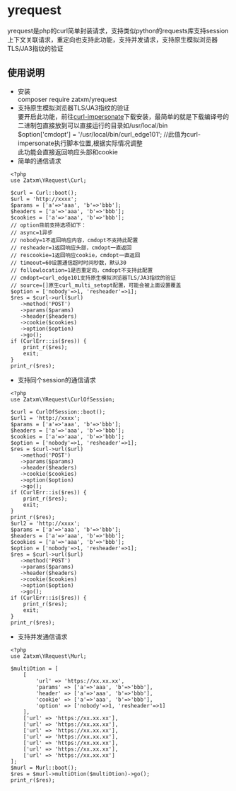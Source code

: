 # yrequest
yrequest是php的curl简单封装请求，支持类似python的requests库支持session上下文关联请求，重定向也支持此功能，支持并发请求，支持原生模拟浏览器TLS/JA3指纹的验证

## 使用说明
* 安装<br>
  composer require zatxm/yrequest
* 支持原生模拟浏览器TLS/JA3指纹的验证<br>
  要开启此功能，前往[curl-impersonate](https://github.com/lwthiker/curl-impersonate)下载安装，最简单的就是下载编译号的二进制包直接放到可以直接运行的目录如/usr/local/bin<br>
  $option['cmdopt'] = '/usr/local/bin/curl_edge101'; //此值为curl-impersonate执行脚本位置,根据实际情况调整<br>
  此功能会直接返回响应头部和cookie
* 简单的通信请求
```
 <?php
 use Zatxm\YRequest\Curl;

 $curl = Curl::boot();
 $url = 'http://xxxx';
 $params = ['a'=>'aaa', 'b'=>'bbb'];
 $headers = ['a'=>'aaa', 'b'=>'bbb'];
 $cookies = ['a'=>'aaa', 'b'=>'bbb'];
 // option目前支持选项如下：
 // async=1异步
 // nobody=1不返回响应内容，cmdopt不支持此配置
 // resheader=1返回响应头部，cmdopt一直返回
 // rescookie=1返回响应cookie，cmdopt一直返回
 // timeout=60设置通信超时时间秒数，默认30
 // followlocation=1是否重定向，cmdopt不支持此配置
 // cmdopt=curl_edge101支持原生模拟浏览器TLS/JA3指纹的验证
 // source=[]原生curl_multi_setopt配置，可能会被上面设置覆盖
 $option = ['nobody'=>1, 'resheader'=>1];
 $res = $curl->url($url)
 	->method('POST')
 	->params($params)
 	->header($headers)
 	->cookie($cookies)
 	->option($option)
 	->go();
 if (CurlErr::is($res)) {
     print_r($res);
     exit;
 }
 print_r($res);

```

* 支持同个session的通信请求
```
 <?php
 use Zatxm\YRequest\CurlOfSession;

 $curl = CurlOfSession::boot();
 $url1 = 'http://xxxx';
 $params = ['a'=>'aaa', 'b'=>'bbb'];
 $headers = ['a'=>'aaa', 'b'=>'bbb'];
 $cookies = ['a'=>'aaa', 'b'=>'bbb'];
 $option = ['nobody'=>1, 'resheader'=>1];
 $res = $curl->url($url)
 	->method('POST')
 	->params($params)
 	->header($headers)
 	->cookie($cookies)
 	->option($option)
 	->go();
 if (CurlErr::is($res)) {
     print_r($res);
     exit;
 }
 print_r($res);
 $url2 = 'http://xxxx';
 $params = ['a'=>'aaa', 'b'=>'bbb'];
 $headers = ['a'=>'aaa', 'b'=>'bbb'];
 $cookies = ['a'=>'aaa', 'b'=>'bbb'];
 $option = ['nobody'=>1, 'resheader'=>1];
 $res = $curl->url($url)
 	->method('POST')
 	->params($params)
 	->header($headers)
 	->cookie($cookies)
 	->option($option)
 	->go();
 if (CurlErr::is($res)) {
     print_r($res);
     exit;
 }
 print_r($res);

```

* 支持并发通信请求
```
 <?php
 use Zatxm\YRequest\Murl;

 $multiOtion = [
     [
         'url' => 'https://xx.xx.xx',
         'params' => ['a'=>'aaa', 'b'=>'bbb'],
         'header' => ['a'=>'aaa', 'b'=>'bbb'],
         'cookie' => ['a'=>'aaa', 'b'=>'bbb'],
         'option' => ['nobody'=>1, 'resheader'=>1]
     ],
     ['url' => 'https://xx.xx.xx'],
     ['url' => 'https://xx.xx.xx'],
     ['url' => 'https://xx.xx.xx'],
     ['url' => 'https://xx.xx.xx'],
     ['url' => 'https://xx.xx.xx'],
     ['url' => 'https://xx.xx.xx'],
     ['url' => 'https://xx.xx.xx']
 ];
 $murl = Murl::boot();
 $res = $murl->multiOtion($multiOtion)->go();
 print_r($res);

```
